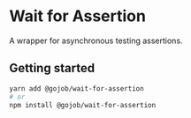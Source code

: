 # Wait for Assertion

A wrapper for asynchronous testing assertions.

## Getting started

```bash
yarn add @gojob/wait-for-assertion
# or
npm install @gojob/wait-for-assertion
```
